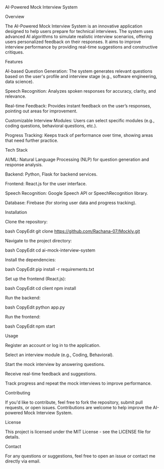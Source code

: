  AI-Powered Mock Interview System 
 
 Overview


The AI-Powered Mock Interview System is an innovative application designed to help users prepare for technical interviews. The system uses advanced AI algorithms to simulate realistic interview scenarios, offering users personalized feedback on their responses. It aims to improve interview performance by providing real-time suggestions and constructive critiques.


Features




AI-based Question Generation: The system generates relevant questions based on the user's profile and interview stage (e.g., software engineering, data science).




Speech Recognition: Analyzes spoken responses for accuracy, clarity, and relevance.


Real-time Feedback: Provides instant feedback on the user’s responses, pointing out areas for improvement.


Customizable Interview Modules: Users can select specific modules (e.g., coding questions, behavioral questions, etc.).


Progress Tracking: Keeps track of performance over time, showing areas that need further practice.




Tech Stack




AI/ML: Natural Language Processing (NLP) for question generation and response analysis.




Backend: Python, Flask for backend services.




Frontend: React.js for the user interface.




Speech Recognition: Google Speech API or SpeechRecognition library.




Database: Firebase (for storing user data and progress tracking).




Installation




Clone the repository:


bash
CopyEdit
git clone https://github.com/Rachana-07/Mockly.git





Navigate to the project directory:


bash
CopyEdit
cd ai-mock-interview-system





Install the dependencies:


bash
CopyEdit
pip install -r requirements.txt





Set up the frontend (React.js):


bash
CopyEdit
cd client
npm install





Run the backend:


bash
CopyEdit
python app.py





Run the frontend:


bash
CopyEdit
npm start





Usage




Register an account or log in to the application.




Select an interview module (e.g., Coding, Behavioral).




Start the mock interview by answering questions.




Receive real-time feedback and suggestions.




Track progress and repeat the mock interviews to improve performance.




Contributing


If you'd like to contribute, feel free to fork the repository, submit pull requests, or open issues. Contributions are welcome to help improve the AI-powered Mock Interview System.


License


This project is licensed under the MIT License - see the LICENSE file for details.


Contact


For any questions or suggestions, feel free to open an issue or contact me directly via email.


